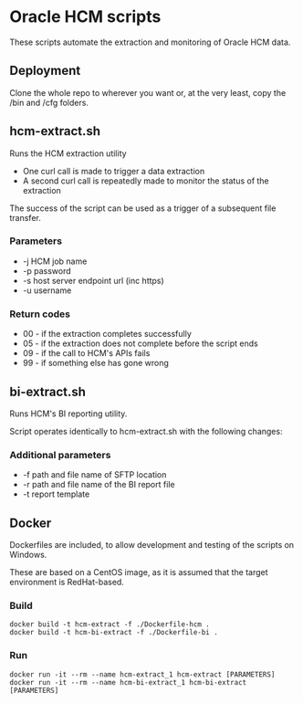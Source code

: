 # Oracle HCM scripts

These scripts automate the extraction and monitoring of Oracle HCM data.


## Deployment

Clone the whole repo to wherever you want or, at the very least, copy the /bin and /cfg folders.


## hcm-extract.sh

Runs the HCM extraction utility

- One curl call is made to trigger a data extraction
- A second curl call is repeatedly made to monitor the status of the extraction

The success of the script can be used as a trigger of a subsequent file transfer.


### Parameters

- -j  HCM job name
- -p  password
- -s  host server endpoint url (inc https)
- -u  username


### Return codes

- 00 - if the extraction completes successfully
- 05 - if the extraction does not complete before the script ends
- 09 - if the call to HCM's APIs fails
- 99 - if something else has gone wrong


## bi-extract.sh

Runs HCM's BI reporting utility.

Script operates identically to hcm-extract.sh with the following changes:

### Additional parameters

- -f  path and file name of SFTP location
- -r  path and file name of the BI report file
- -t  report template


## Docker

Dockerfiles are included, to allow development and testing of the scripts on Windows.

These are based on a CentOS image, as it is assumed that the target environment is RedHat-based.

### Build

    docker build -t hcm-extract -f ./Dockerfile-hcm .
    docker build -t hcm-bi-extract -f ./Dockerfile-bi .

### Run

    docker run -it --rm --name hcm-extract_1 hcm-extract [PARAMETERS]
    docker run -it --rm --name hcm-bi-extract_1 hcm-bi-extract [PARAMETERS]
